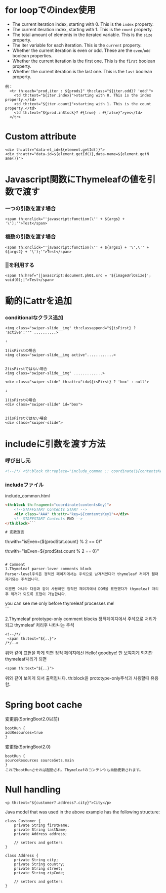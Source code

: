
# for loopでのindex使用
- The current iteration index, starting with 0. This is the `index` property.
- The current iteration index, starting with 1. This is the `count` property.
- The total amount of elements in the iterated variable. This is the `size` property.
- The iter variable for each iteration. This is the `current` property.
- Whether the current iteration is even or odd. These are the `even`/`odd` boolean properties.
- Whether the current iteration is the first one. This is the `first` boolean property.
- Whether the current iteration is the last one. This is the `last` boolean property.

```Text
例：
  <tr th:each="prod,iter : ${prods}" th:class="${iter.odd}? 'odd'">
    <td th:text="${iter.index}">starting with 0. This is the index property.</td>
    <td th:text="${iter.count}">starting with 1. This is the count property.</td>
    <td th:text="${prod.inStock}? #{true} : #{false}">yes</td>
  </tr>
```

# Custom attribute
```Text
<div th:attr="data-el_id=${element.getId()}">
<div th:attr="data-id=${element.getId()},data-name=${element.getN‌​ame()}"> 
```

# Javascript関数にThymeleafの値を引数で渡す
### 一つの引数を渡す場合
```Text
<span th:onclick="'javascript:function(\'' + ${args} + '\');'">Test</span>
```

### 複数の引数を渡す場合
```Text
<span th:onclick="'javascript:function(\'' + ${args1} + '\',\'' + ${args2} + '\');'">Test</span>
```

### ||を利用する
```Text
<span th:href="|javascript:document.ph01.src = '${imageUrlOsize}'; void(0);|">Test</span>
```

# 動的にattrを追加
### conditionalなクラス追加
```Text
<img class="swiper-slide__img" th:classappend="${isFirst} ? 'active':''" ..........>

↓

1)isFirstの場合
<img class="swiper-slide__img active"............>
 
 
2)isFirstではない場合
<img class="swiper-slide__img" .............>
```

```Text
<div class="swiper-slide" th:attr="id=${isFirst} ? 'box' : null">

↓
 
1)isFirstの場合
<div class="swiper-slide" id="box">
 
 
2)isFirstではない場合
<div class="swiper-slide">
```

# includeに引数を渡す方法
### 呼び出し元
```Html
<!--/*/ <th:block th:replace="include_common :: coordinate(${contentsKey})" /> /*/-->
```

### includeファイル
include_common.html
```Html
<th:block th:fragment="coordinate(contentsKey)">
    <!--STAFFSTART Contents START -->
    <div class="AAA" th:attr="key=${contentsKey}"></div>
    <!--STAFFSTART Contents END -->
</th:block>```

# 変数宣言
```
th:with="isEven=(${prodStat.count} % 2 == 0)"

th:with="isEven=${prodStat.count % 2 == 0}"
```

# Comment
1.Thymeleaf parser-lever comments block
Parser-level주석은 정적인 페이지에서는 주석으로 남겨져있다가 thymeleaf 처리가 될때 제거되는 주석입니다.
```
<!--/* This code will be removed at thymeleaf parsing time! */-->
```
이뿐만 아니라 다음과 같이 사용하면 정적인 페이지에서 DOM을 표현했다가 thymeleaf 처리후 제거가 되도록 표현이 가능합니다.
```
<!--/*-->
<div>
 you can see me only before thymeleaf processes me!
</div>
<!--*/-->
```

2.Thymeleaf prototype-only comment blocks
정적페이지에서 주석으로 처리가 되고 thymeleaf 처리후 나타나는 주석
```
<!--/*/
 <span th:text="${..}">
/*/-->
```
위와 같이 표현을 하게 되면 정적 페이지에선 Hello! goodbye! 만 보여지게 되지만 thymeleaf처리가 되면 
```
<span th:text="${..}">
```
위와 같이 보이게 되서 출력됩니다.
th:block을 prototype-only주석과 사용할때 유용함.

# Spring boot cache
変更前(SpringBoot2.0以前)

```
bootRun {
addResources=true
}
```

変更後(SpringBoot2.0)

```
bootRun {
sourceResources sourceSets.main
}
これでbootRunさせれば起動され、Thymeleafのコンテンツも自動更新されます。
```

# Null handling
```
<p th:text="${customer?.address?.city}">City</p>
```

Java model that was used in the above example has the following structure:

```
class Customer {
    private String firstName;
    private String lastName;
    private Address address;

    // setters and getters
}

class Address { 
    private String city;
    private String country;
    private String street;
    private String zipCode;

    // setters and getters
}
```


